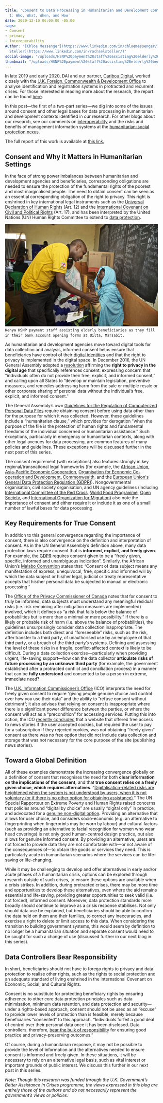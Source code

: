 ```yaml
---
title: 'Consent to Data Processing in Humanitarian and Development Contexts, Part
  1: Who, What, When, and How'
date: 2020-12-10 06:00:00 -05:00
tags:
- Consent
- privacy
- Interoperability
Author: "[Chloe Messenger](https://www.linkedin.com/in/chloemessenger/) and [Rachael
  Steller](https://www.linkedin.com/in/rachaelsteller/)"
social-image: "/uploads/HSNP%20payment%20staff%20assisting%20elderly%20beneficiaries%20fill%20in%20Bank%20Account%20opening%20forms%20at%20Qilta%20Marsabit.jpg"
thumbnail: "/uploads/HSNP%20payment%20staff%20assisting%20elderly%20beneficiaries%20fill%20in%20Bank%20Account%20opening%20forms%20at%20Qilta%20Marsabit.jpg"
---
```


In late 2019 and early 2020, DAI and our partner, [Caribou Digital,](https://www.cariboudigital.net/) worked closely with the [U.K. Foreign, Commonwealth & Development Office](https://www.gov.uk/government/organisations/foreign-commonwealth-development-office) to analyse identification and registration systems in protracted and recurrent crises. For those interested in reading more about the research, the report can be found [here](https://www.dai.com/uploads/bsic-MIS-2020.pdf).

In this post—the first of a two-part series—we dig into some of the issues around consent and other legal bases for data processing in humanitarian and development contexts identified in our research. For other blogs about our research, see our comments on [interoperability](https://dai-global-digital.com/management-information-systems-at-the-humanitarian-social-protection-nexus-interoperability.html) and the risks and benefits of management information systems at the [humanitarian-social protection nexus](https://dai-global-digital.com/management-information-systems-at-the-humanitarian-social-protection-nexus-part-2-risks-and-benefits.html).

The full report of this work is available at [this link.](http://assetify-dai.com/pdfs/BASIC%20MIS%20in%20Crises%20Full%20Report%20External%20Version.pdf)
<!--more-->

## Consent and Why it Matters in Humanitarian Settings

In the face of strong power imbalances between humanitarian and development agencies and beneficiaries, corresponding obligations are needed to ensure the protection of the fundamental rights of the poorest and most marginalised people. The need to obtain consent can be seen as an essential corresponding obligation of the right to privacy. This right is enshrined in key international legal instruments such as the [Universal Declaration of Human Rights](https://www.refworld.org/docid/3ae6b3712c.html) (Art. 12) and the [International Covenant on Civil and Political Rights](https://www.ohchr.org/en/professionalinterest/pages/ccpr.aspx) (Art. 17), and has been interpreted by the United Nations (UN) Human Rights Committee to extend to [data protection](https://www.refworld.org/docid/453883f922.html).

![HSNP payment staff assisting elderly beneficiaries fill in Bank Account opening forms at Qilta Marsabit.jpg](/uploads/HSNP%20payment%20staff%20assisting%20elderly%20beneficiaries%20fill%20in%20Bank%20Account%20opening%20forms%20at%20Qilta%20Marsabit.jpg)`Kenya HSNP payment staff assisting elderly beneficiaries as they fill in their bank account opening forms at Qilta, Marsabit.`

As humanitarian and development agencies move toward digital tools for data collection and analysis, informed consent helps ensure that beneficiaries have control of their [digital identities](https://dai-global-digital.com/digital-identity-series-part-1-digital-identity-and-informed-consent.html) and that the right to privacy is implemented in the digital space. In December 2016, the UN General Assembly adopted a [resolution](https://digitallibrary.un.org/record/858023?ln=en) affirming the  **right to privacy in the digital age** that specifically references consent: expressing concern that “individuals often do not provide their free, explicit, and informed consent,” and calling upon all States to “develop or maintain legislation, preventive measures, and remedies addressing harm from the sale or multiple resale or other corporate sharing of personal data without the individual’s free, explicit, and informed consent.”

The General Assembly’s own [Guidelines for the Regulation of Computerized Personal Data Files](https://www.refworld.org/pdfid/3ddcafaac.pdf) require obtaining consent before using data other than for the purpose for which it was collected. However, these guidelines include a “humanitarian clause,” which provides for derogation “when the purpose of the file is the protection of human rights and fundamental freedoms of the individual concerned or humanitarian assistance.” Such exceptions, particularly in emergency or humanitarian contexts, along with other legal avenues for data processing, are common features of many policies and guidelines. These exceptions will be discussed further in the next post of this series.

The consent requirement (with exceptions) also features strongly in key regional/transnational legal frameworks (for example, the [African Union](https://au.int/en/treaties/african-union-convention-cyber-security-and-personal-data-protection), [Asia-Pacific Economic Cooperation](https://www.apec.org/Publications/2017/08/APEC-Privacy-Framework-%282015%29), [Organisation for Economic Co-operation and Development](http://www.oecd.org/digital/ieconomy/privacy-guidelines.htm), [Commonwealth](https://thecommonwealth.org/sites/default/files/key_reform_pdfs/P15370_6_ROL_Model_Bill_Protection_Personal_Information_2.pdf), and the [European Union's General Data Protection Regulation (GDPR)](https://gdpr-info.eu/)). Nongovernmental organisation, civil society organisation, and UN agency guidelines (including [International Committee of the Red Cross](https://www.icrc.org/en/data-protection-humanitarian-action-handbook), [World Food Programme](https://docs.wfp.org/api/documents/e8d24e70cc11448383495caca154cb97/download/), [Open Society](https://www.opensocietyfoundations.org/publications/civil-society-organizations-and-general-data-protection-regulation-compliance?utm_campaign=osffbpg&utm_source=facebook.com&utm_medium=referral), and [International Organization for Migration](https://publications.iom.int/books/iom-data-protection-manual)) also note the importance of consent and either require it or include it as one of a small number of lawful bases for data processing.

## Key Requirements for True Consent

In addition to this general convergence regarding the importance of consent, there is also convergence on the definition and interpretation of consent. As in the UN General Assembly’s definition above, many data protection laws require consent that is **informed, explicit, and freely given**. For example, the [GDPR](https://gdpr-info.eu/) requires consent given to be a “freely given, specific, informed and unambiguous indication”. Similarly, the African Union’s [Malabo Convention](https://au.int/en/treaties/african-union-convention-cyber-security-and-personal-data-protection) states that: “Consent of data subject means any manifestation of express, unequivocal, free, specific and informed will by which the data subject or his/her legal, judicial or treaty representative accepts that his/her personal data be subjected to manual or electronic processing.”

The [Office of the Privacy Commissioner of Canada](https://www.priv.gc.ca/en/privacy-topics/collecting-personal-information/consent/gl_omc_201805/) notes that for consent to truly be informed, data subjects must understand any meaningful residual risks (i.e. risk remaining after mitigation measures are implemented) involved, which it defines as “a risk that falls below the balance of probabilities but is more than a minimal or mere possibility.” If there is a likely or probable risk of harm (i.e. above the balance of probabilities), the guidelines unsurprisingly consider data collection inappropriate. The definition includes both direct and “foreseeable” risks, such as the risk, after transfer to a third party, of unauthorised use by an employee of that third party, or a breach of the third party’s systems. Defining and assessing the level of these risks in a fragile, conflict-affected context is likely to be difficult. During a data collection exercise—particularly when providing urgent, life-saving support—how can the data collector **articulate risks of future processing by an unknown third party** (for example, the government established after a protracted conflict and conciliation process) in a manner that can be **fully understood** and consented to by a person in extreme, immediate need?

The [U.K. Information Commissioner’s Office](https://ico.org.uk/for-organisations/guide-to-data-protection/guide-to-the-general-data-protection-regulation-gdpr/consent/what-is-valid-consent/) (ICO) interprets the need for freely given consent to require “giving people genuine choice and control over how you use their data” and the ability to “refuse consent without detriment”; it also advises that relying on consent is inappropriate where there is a significant power difference between the parties, or where the consent will act as a “precondition” for accessing services. Putting this into action, the ICO [recently concluded](https://ico.org.uk/media/about-the-ico/disclosure-log/2616227/irq0872554-disclosure.pdf) that a website that offered free access to news stories if the user accepted cookies, but required the user to pay for a subscription if they rejected cookies, was not obtaining “freely given” consent as there was no free option that did not include data collection and storage that was not necessary for the core purpose of the site (publishing news stories).

## Toward a Global Definition

All of these examples demonstrate the increasing convergence globally on a definition of consent that recognises the need for both **clear information on the implications of the consent,** and that **true consent relies on a freely given choice, which requires alternatives**. “[Digitalisation-related risks are heightened when the system is not understood by users, when it is not voluntary (or if there is no other option for obtaining assistance)](https://www.un.org/en/pdfs/DigitalCooperation-report-for%20web.pdf).” The UN Special Rapporteur on Extreme Poverty and Human Rights raised concerns that policies around “digital by choice” are usually “digital only” in practice, and advocated for a [genuine non-digital option](https://undocs.org/pdf?symbol=en/A/74/493). Providing an alternative that allows for user choice, and considers socio-economic (e.g. an alternative to fingerprinting when fingerprints may be worn by labour) and cultural factors (such as providing an alternative to facial recognition for women who wear head coverings) is not only good human-centred design practice, but also allows for genuine informed consent. By providing an alternative, users are not forced to provide data they are not comfortable with—or not aware of the consequences of—to obtain the goods or services they need. This is particularly acute in humanitarian scenarios where the services can be life-saving or life-changing.

While it may be challenging to develop and offer alternatives in early and/or acute phases of a humanitarian crisis, options can be explored through research outside of such crises, to ensure these options are available when a crisis strikes. In addition, during protracted crises, there may be more time and opportunities to develop these alternatives, even where the aid remains essential and life-saving, providing greater opportunities to seek valid (i.e. not forced), informed consent. Moreover, data protection standards more broadly should continue to improve as a crisis response stabilises. Not only should data use be explained, but beneficiaries should be able to confirm the data held on them and their families, to correct any inaccuracies, and exercise a right to delete or limit access to this data. When considering the transition to building government systems, this would seem by definition to no longer be a humanitarian situation and separate consent would need to be sought for such a change of use (discussed further in our next blog in this series).

## Data Controllers Bear Responsibility

In short, beneficiaries should not have to forego rights to privacy and data protection to realise other rights, such as the rights to social protection and an adequate standard of living enshrined in the International Covenant on Economic, Social, and Cultural Rights.

Consent is no substitute for protecting beneficiary rights by ensuring adherence to other core data protection principles such as data minimisation, minimum data retention, and data protection and security—under a rights-based approach, consent should not be used as an “excuse” to provide lower levels of protection than is feasible, merely because beneficiaries “consented” to this approach. “Individuals forfeit a good deal of control over their personal data once it has been disclosed. Data controllers, therefore, [bear the bulk of responsibility](https://www.internetsociety.org/wp-content/uploads/2018/05/AUCPrivacyGuidelines_2018508_EN.pdf) for ensuring good practice and privacy-preserving outcomes.”

Of course, during a humanitarian response, it may not be possible to provide the level of information and the alternatives needed to ensure consent is informed and freely given. In these situations, it will be necessary to rely on an alternative legal basis, such as vital interest or important grounds of public interest. We discuss this further in our next post in this series.

*Note: Though this research was funded through the U.K. Government’s Better Assistance in Crises programme, the views expressed in this blog are entirely those of the authors and do not necessarily represent the government’s views or policies.*